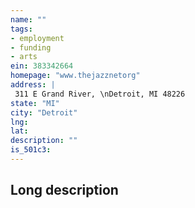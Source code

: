```yaml
---
name: ""
tags:
- employment
- funding
- arts
ein: 383342664
homepage: "www.thejazznetorg"
address: |
 311 E Grand River, \nDetroit, MI 48226
state: "MI"
city: "Detroit"
lng: 
lat: 
description: ""
is_501c3: 
---
```


## Long description


